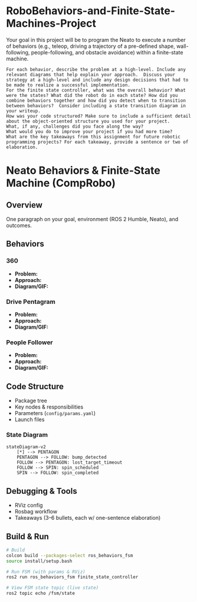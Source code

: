 # RoboBehaviors-and-Finite-State-Machines-Project

Your goal in this project will be to program the Neato to execute a number of
behaviors (e.g., teleop, driving a trajectory of a pre-defined shape,
wall-following, people-following, and obstacle avoidance) within a finite-state
machine.

    For each behavior, describe the problem at a high-level. Include any relevant diagrams that help explain your approach.  Discuss your strategy at a high-level and include any design decisions that had to be made to realize a successful implementation.
    For the finite state controller, what was the overall behavior? What were the states? What did the robot do in each state? How did you combine behaviors together and how did you detect when to transition between behaviors?  Consider including a state transition diagram in your writeup.
    How was your code structured? Make sure to include a sufficient detail about the object-oriented structure you used for your project.
    What, if any, challenges did you face along the way?
    What would you do to improve your project if you had more time?
    What are the key takeaways from this assignment for future robotic programming projects? For each takeaway, provide a sentence or two of elaboration.

# Neato Behaviors & Finite-State Machine (CompRobo)

## Overview

One paragraph on your goal, environment (ROS 2 Humble, Neato), and outcomes.

## Behaviors

### 360

- **Problem:**
- **Approach:**
- **Diagram/GIF:**

### Drive Pentagram

- **Problem:**
- **Approach:**
- **Diagram/GIF:**

### People Follower

- **Problem:**
- **Approach:**
- **Diagram/GIF:**

## Code Structure

- Package tree
- Key nodes & responsibilities
- Parameters (`config/params.yaml`)
- Launch files

### State Diagram

```mermaid
stateDiagram-v2
    [*] --> PENTAGON
    PENTAGON --> FOLLOW: bump_detected
    FOLLOW --> PENTAGON: lost_target_timeout
    FOLLOW --> SPIN: spin_scheduled
    SPIN --> FOLLOW: spin_completed
```

## Debugging & Tools

- RViz config
- Rosbag workflow
- Takeaways (3–6 bullets, each w/ one-sentence elaboration)

## Build & Run

```bash
# Build
colcon build --packages-select ros_behaviors_fsm
source install/setup.bash

# Run FSM (with params & RViz)
ros2 run ros_behaviors_fsm finite_state_controller

# View FSM state topic (live state)
ros2 topic echo /fsm/state
```
